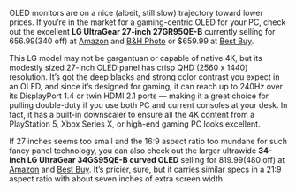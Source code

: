 OLED monitors are on a nice (albeit, still slow) trajectory toward lower prices. If you’re in the market for a gaming-centric OLED for your PC, check out the excellent **LG UltraGear 27-inch 27GR95QE-B** currently selling for $656.99 ($340 off) at [Amazon](https://www.amazon.com/LG-UltragearTM-Monitor-nVIDIA%C2%AE-Compatible/dp/B0BRBW8KRK?tag=theverge02-20) and [B&H Photo](https://go.skimresources.com/?id=1025X1701640&xs=1&url=https%3A%2F%2Fwww.bhphotovideo.com%2Fc%2Fproduct%2F1745626-REG%2Flg_27gr95qe_b_27_ultragear_curved_oled.html) or $659.99 at [Best Buy](https://howl.me/cmsFh5YsdmP).

This LG model may not be gargantuan or capable of native 4K, but its modestly sized 27-inch OLED panel has crisp QHD (2560 x 1440) resolution. It’s got the deep blacks and strong color contrast you expect in an OLED, and since it’s designed for gaming, it can reach up to 240Hz over its DisplayPort 1.4 or twin HDMI 2.1 ports — making it a great choice for pulling double-duty if you use both PC and current consoles at your desk. In fact, it has a built-in downscaler to ensure all the 4K content from a PlayStation 5, Xbox Series X, or high-end gaming PC looks excellent.

If 27 inches seems too small and the 16:9 aspect ratio too mundane for such fancy panel technology, you can also check out the larger ultrawide **34-inch LG UltraGear 34GS95QE-B curved OLED** selling for $819.99 ($480 off) at [Amazon](https://www.amazon.com/LG-34GS95QE-Ultragear-DisplayHDR-DisplayPort/dp/B0CV27X9K7?th=1&tag=theverge02-20) and [Best Buy](https://howl.me/cmsFhmo5kH5). It’s pricier, sure, but it carries similar specs in a 21:9 aspect ratio with about seven inches of extra screen width.
